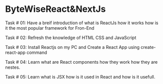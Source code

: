 # ByteWiseReact&NextJs

Task # 01: Have a breif introduction of what is ReactJs how it works how is it the most popular framework for Fron-End

Task # 02: Refresh the knowledge of HTML CSS and JavaScript

Task # 03: Install Reactjs on my PC and Create a React App using create-react-app command

Task # 04: Learn what are React components how they work how they are nestes.

Task # 05: Learn what is JSX how is it used in React and how is it usefull.
